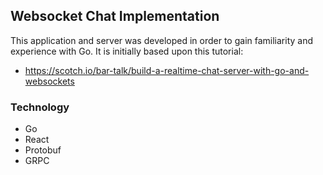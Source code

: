 ## Websocket Chat Implementation

This application and server was developed in order to gain familiarity and experience with Go.
It is initially based upon this tutorial:

- https://scotch.io/bar-talk/build-a-realtime-chat-server-with-go-and-websockets

### Technology

- Go
- React
- Protobuf
- GRPC